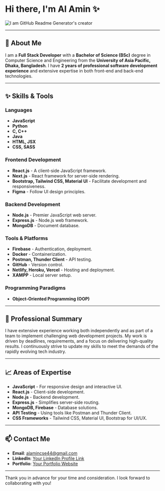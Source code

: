 # Hi there, I'm **Al Amin** ✨

![I am GitHub Readme Generator's creator](https://scontent.fdac14-1.fna.fbcdn.net/v/t39.30808-6/471419327_2903079669858351_8280034888424409655_n.jpg?stp=dst-jpg_s960x960_tt6&_nc_cat=109&ccb=1-7&_nc_sid=cc71e4&_nc_eui2=AeFb1ywuZc6ddHG2fL0V9krtWyVZrBthFpRbJVmsG2EWlMkVfUTfI_usEb52yGOEdwkADD4Qql1MSdWc-BQpS_Qb&_nc_ohc=gTpu20EBPLEQ7kNvgGJBfJN&_nc_zt=23&_nc_ht=scontent.fdac14-1.fna&_nc_gid=AAB4q7pkQ0Qn9EuKA2yVIc9&oh=00_AYAPtBwbcs9YuC5QHLZN8EBiLcYgzE3KM9DdPBUeS1pVsw&oe=6789838C)

---

## 🚀 About Me

I am a **Full Stack Developer** with a **Bachelor of Science (BSc)** degree in Computer Science and Engineering from the **University of Asia Pacific, Dhaka, Bangladesh**. I have **2 years of professional software development experience** and extensive expertise in both front-end and back-end technologies.

---

## ✨ Skills & Tools

### Languages
- **JavaScript**
- **Python**
- **C, C++**
- **Java**
- **HTML, JSX**
- **CSS, SASS**

### Frontend Development
- **React.js** - A client-side JavaScript framework.
- **Next.js** - React framework for server-side rendering.
- **Bootstrap, Tailwind CSS, Material UI** - Facilitate development and responsiveness.
- **Figma** - Follow UI design principles.

### Backend Development
- **Node.js** - Premier JavaScript web server.
- **Express.js** - Node.js web framework.
- **MongoDB** - Document database.

### Tools & Platforms
- **Firebase** - Authentication, deployment.
- **Docker** - Containerization.
- **Postman, Thunder Client** - API testing.
- **GitHub** - Version control.
- **Netlify, Heroku, Vercel** - Hosting and deployment.
- **XAMPP** - Local server setup.

### Programming Paradigms
- **Object-Oriented Programming (OOP)**

---

## 🔰 Professional Summary

I have extensive experience working both independently and as part of a team to implement challenging web development projects. My work is driven by deadlines, requirements, and a focus on delivering high-quality results. I continuously strive to update my skills to meet the demands of the rapidly evolving tech industry.

---

## 📈 Areas of Expertise

- **JavaScript** - For responsive design and interactive UI.
- **React.js** - Client-side development.
- **Node.js** - Backend development.
- **Express.js** - Simplifies server-side routing.
- **MongoDB, Firebase** - Database solutions.
- **API Testing** - Using tools like Postman and Thunder Client.
- **CSS Frameworks** - Tailwind CSS, Material UI, Bootstrap for UI/UX.

---

## 📫 Contact Me

- **Email**: [alamincse44@gmail.com](mailto:alamincse44@gmail.com)
- **LinkedIn**: [Your LinkedIn Profile Link](#)
- **Portfolio**: [Your Portfolio Website](#)

---

Thank you in advance for your time and consideration. I look forward to collaborating with you!
